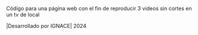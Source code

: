Código para una página web con el fin de reproducir 3 videos sin cortes en un tv de local

|Desarrollado por IGNACE| 2024
